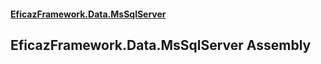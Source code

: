 #### [EficazFramework.Data.MsSqlServer](EficazFrameworkMsSqlDataProvider.md 'EficazFramework MsSql Data Provider')

## EficazFramework.Data.MsSqlServer Assembly